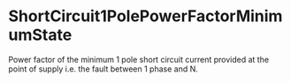 ShortCircuit1PolePowerFactorMinimumState
========================================

Power factor of the minimum 1 pole short circuit current provided at the point of supply i.e. the fault between 1 phase and N.

